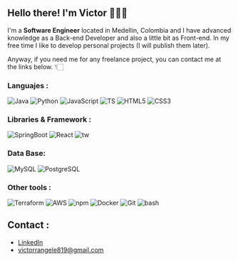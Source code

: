 ## Hello there! I'm **Victor** 🙋🏻‍♂️

I'm a **Software Engineer** located in Medellin, Colombia and I have advanced knowledge as a Back-end Developer and also a little bit as Front-end.
In my free time I like to develop personal projects (I will publish them later).

Anyway, if you need me for any freelance project, you can contact me at the links below. 👇🏻
### Languajes :
![Java](https://img.shields.io/badge/-Java-943126?logo=openjdk&logoColor=white)
![Python](https://img.shields.io/badge/Python-3776AB?logo=python&logoColor=white)
![JavaScript](https://img.shields.io/badge/-JavaScript-blue?logo=javascript&logoColor=yellow)
![TS](https://img.shields.io/badge/TypeScript-FFFFFF?logo=TypeScript)
![HTML5](https://img.shields.io/badge/HTML5-%23E34F26?logo=HTML5&logoColor=white)
![CSS3](https://img.shields.io/badge/CSS3-%231572B6?logo=CSS3)

### Libraries & Framework :

![SpringBoot](https://img.shields.io/badge/-Spring%20Boot-6cb52d?logo=springboot&logoColor=white)
![React](https://img.shields.io/badge/React-%2361DAFB?logo=React&logoColor=white)
![tw](https://img.shields.io/badge/Tailwindcss-4479A1?logo=tailwindcss&logoColor=white)


### Data Base:

![MySQL](https://img.shields.io/badge/MySQL-4479A1?logo=MySQL&logoColor=white)
![PostgreSQL](https://img.shields.io/badge/-PostgreSQL-336791?style=flat-square&logo=postgresql&logoColor=white)

### Other tools :

![Terraform](https://img.shields.io/badge/Terraform-%237B42BC?logo=Terraform&logoColor=white)
![AWS](https://img.shields.io/badge/AWS-%23232F3E?logo=amazonwebservices&logoColor=white&labelColor=%23232F3E)
![npm](https://img.shields.io/badge/npm-%23CB3837?logo=npm)
![Docker](https://img.shields.io/badge/-Docker-2496ED?style=flat-square&logo=docker&logoColor=white)
![Git](https://img.shields.io/badge/-Git-FFFFFF?style=flat-square&logo=git)
![bash](https://img.shields.io/badge/Bash-%234EAA25?logo=gnubash&logoColor=white)


## Contact :  

* [LinkedIn](https://www.linkedin.com/in/victorrangelromero/)
* victorrangele819@gmail.com
